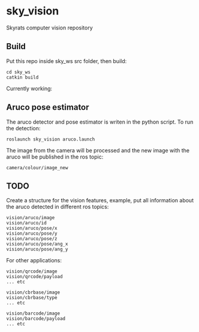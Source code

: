 # sky_vision
Skyrats computer vision repository

## Build
Put this repo inside sky_ws src folder, then build:
```
cd sky_ws
catkin build
```

Currently working:

## Aruco pose estimator
The aruco detector and pose estimator is writen in the python script.
To run the detection:
```
roslaunch sky_vision aruco.launch
```

The image from the camera will be processed and the new image with the aruco will be published in the ros topic:
```
camera/colour/image_new
```

## TODO
Create a structure for the vision features, example, put all information about the aruco detected in different ros topics:

```
vision/aruco/image
vision/aruco/id
vision/aruco/pose/x
vision/aruco/pose/y
vision/aruco/pose/z
vision/aruco/pose/ang_x
vision/aruco/pose/ang_y
```

For other applications:
```
vision/qrcode/image
vision/qrcode/payload
... etc
```

```
vision/cbrbase/image
vision/cbrbase/type
... etc
```

```
vision/barcode/image
vision/barcode/payload
... etc
```
